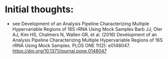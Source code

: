 # Initial thoughts:
* see Development of an Analysis Pipeline Characterizing Multiple Hypervariable Regions of 16S rRNA Using Mock Samples 
Barb JJ, Oler AJ, Kim HS, Chalmers N, Wallen GR, et al. (2016) Development of an Analysis Pipeline Characterizing Multiple Hypervariable Regions of 16S rRNA Using Mock Samples. PLOS ONE 11(2): e0148047. https://doi.org/10.1371/journal.pone.0148047
